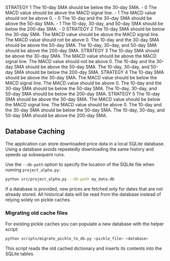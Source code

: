 STRATEGY 1
The 10-day SMA should be below the 30-day SMA. - 0
The MACD value should be above the MACD signal line. - 1
The MACD value should not be above 0. - 0
The 10-day and the 30-day SMA should be above the 50-day SMA. - 1
The 10-day, 30-day, and 50-day SMA should be below the 200-day SMA. - 0
STRATEGY 2
The 10-day SMA should be below the 30-day SMA.
The MACD value should be above the MACD signal line.
The MACD value should not be above 0.
The 10-day and the 30-day SMA should be above the 50-day SMA.
The 10-day, 30-day, and 50-day SMA should be above the 200-day SMA.
STRATEGY 3
The 10-day SMA should be above the 30-day SMA.
The MACD value should be above the MACD signal line.
The MACD value should not be above 0.
The 10-day and the 30-day SMA should be above the 50-day SMA.
The 10-day, 30-day, and 50-day SMA should be below the 200-day SMA.
STRATEGY 4
The 10-day SMA should be above the 30-day SMA.
The MACD value should be below the MACD signal line.
The MACD value should be above 0.
The 10-day and the 30-day SMA should be below the 50-day SMA.
The 10-day, 30-day, and 50-day SMA should be below the 200-day SMA.
STRATEGY 5
The 10-day SMA should be above the 30-day SMA.
The MACD value should be below the MACD signal line.
The MACD value should be above 0.
The 10-day and the 30-day SMA should be below the 50-day SMA.
The 10-day, 30-day, and 50-day SMA should be above the 200-day SMA.
## Database Caching

The application can store downloaded price data in a local SQLite database.  Using a database avoids repeatedly downloading the same history and speeds up subsequent runs.

Use the `--db-path` option to specify the location of the SQLite file when running `project_alpha.py`:

```bash
python src/project_alpha.py --db-path my_data.db
```

If a database is provided, new prices are fetched only for dates that are not already stored. All historical data will be read from the database instead of relying solely on pickle caches.

### Migrating old cache files

For existing pickle caches you can populate a new database with the helper script:

```bash
python scripts/migrate_pickle_to_db.py <pickle_file> <database>
```

This script reads the old cached dictionary and inserts its contents into the SQLite tables.
